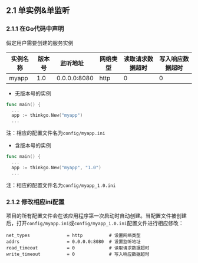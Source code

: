 ## 2.1 单实例&单监听

### 2.1.1 在Go代码中声明

假定用户需要创建的服务实例

实例名称 | 版本号 | 监听地址      | 网络类型 | 读取请求数据超时 | 写入响应数据超时
--------|--------|--------------|---------|-----------------|----------------
myapp   | 1.0    | 0.0.0.0:8080 | http    | 0               | 0

- 无版本号的实例

```go
func main() {
  ...
  app := thinkgo.New("myapp")
  ...
```

注：相应的配置文件名为`config/myapp.ini`

- 含版本号的实例

```go
func main() {
  ...
  app := thinkgo.New("myapp", "1.0")
  ...
```

注：相应的配置文件名为`config/myapp_1.0.ini`

### 2.1.2 修改相应ini配置

项目的所有配置文件会在该应用程序第一次启动时自动创建。当配置文件被创建后，打开`config/myapp.ini`或`config/myapp_1.0.ini`配置文件进行相应修改：

```
net_types              = http          # 设置网络类型
addrs                  = 0.0.0.0:8080  # 设置监听地址
read_timeout           = 0             # 读取请求数据超时
write_timeout          = 0             # 写入响应数据超时
```
